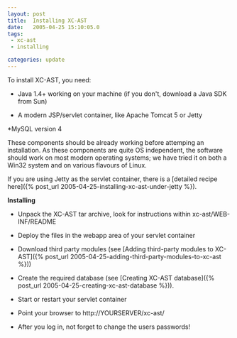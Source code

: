 ```yaml
---
layout: post
title:  Installing XC-AST
date:   2005-04-25 15:10:05.0
tags:
 - xc-ast
 - installing

categories: update
---
```


To install XC-AST, you need: 

* Java 1.4+ working on your machine (if you don't, download a Java SDK from Sun) 

* A modern JSP/servlet container, like Apache Tomcat 5 or Jetty 

*MySQL version 4 

These components should be already working before attemping an installation. As these components are quite OS independent, the software should work on most modern operating systems; we have tried it on both a Win32 system and on various flavours of Linux. 

If you are using Jetty as the servlet container, there is a [detailed recipe here]({% post_url 2005-04-25-installing-xc-ast-under-jetty %}). 

**Installing**


* Unpack the XC-AST tar archive, look for instructions within xc-ast/WEB-INF/README 

* Deploy the files in the webapp area of your servlet container 

* Download third party modules (see [Adding third-party modules to XC-AST]({% post_url 2005-04-25-adding-third-party-modules-to-xc-ast %})) 

* Create the required database (see [Creating XC-AST database]({% post_url 2005-04-25-creating-xc-ast-database %})). 

* Start or restart your servlet container 

* Point your browser to http://YOURSERVER/xc-ast/ 

* After you log in, not forget to change the users passwords!

